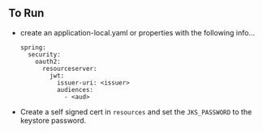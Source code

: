 ## To Run

* create an application-local.yaml or properties with the following info...
  ```
  spring:
    security:
      oauth2:
        resourceserver:
          jwt:
            issuer-uri: <issuer>
            audiences:
              - <aud>

  ```
* Create a self signed cert in `resources` and set the `JKS_PASSWORD` to the keystore password. 